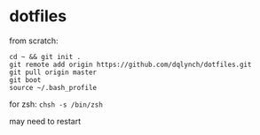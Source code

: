 # dotfiles

from scratch:
```
cd ~ && git init .
git remote add origin https://github.com/dqlynch/dotfiles.git
git pull origin master
git boot
source ~/.bash_profile
```

for zsh: `chsh -s /bin/zsh`

may need to restart

